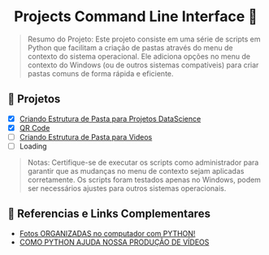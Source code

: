 <div align="center">
  
# Projects Command Line Interface 📁

</div>

> Resumo do Projeto: Este projeto consiste em uma série de scripts em Python que facilitam a criação de pastas através do menu de contexto do sistema operacional. Ele adiciona opções no menu de contexto do Windows (ou de outros sistemas compatíveis) para criar pastas comuns de forma rápida e eficiente.

## 🎯 Projetos

-   [x] [Criando Estrutura de Pasta para Projetos DataScience](scripts/Create_Past_DataScience/)
-   [x] [QR Code](scripts/QR_Code/)
-   [ ] [Criando Estrutura de Pasta para Videos](scripts/Create_Past_DataScience/)
-   [ ] Loading

> Notas: Certifique-se de executar os scripts como administrador para garantir que as mudanças no menu de contexto sejam aplicadas corretamente. Os scripts foram testados apenas no Windows, podem ser necessários ajustes para outros sistemas operacionais.

## 📕 Referencias e Links Complementares

-   [Fotos ORGANIZADAS no computador com PYTHON!](https://www.youtube.com/watch?v=L8KFB0VyEwo)
-   [COMO PYTHON AJUDA NOSSA PRODUÇÃO DE VÍDEOS](https://www.youtube.com/watch?v=eosclmulqqo)
